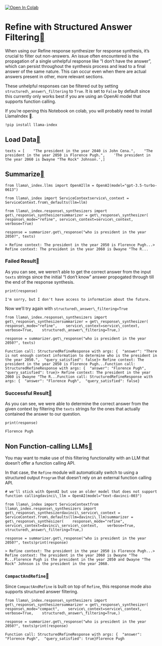 [![Open In Colab](https://colab.research.google.com/assets/colab-badge.svg)](https://colab.research.google.com/github/jerryjliu/llama_index/blob/main/docs/examples/response_synthesizers/structured_refine.ipynb)

Refine with Structured Answer Filtering[](#refine-with-structured-answer-filtering "Permalink to this heading")
================================================================================================================

When using our Refine response synthesizer for response synthesis, it’s crucial to filter out non-answers. An issue often encountered is the propagation of a single unhelpful response like “I don’t have the answer”, which can persist throughout the synthesis process and lead to a final answer of the same nature. This can occur even when there are actual answers present in other, more relevant sections.

These unhelpful responses can be filtered out by setting `structured\_answer\_filtering` to `True`. It is set to `False` by default since this currently only works best if you are using an OpenAI model that supports function calling.

If you’re opening this Notebook on colab, you will probably need to install LlamaIndex 🦙.


```
!pip install llama-index
```
Load Data[](#load-data "Permalink to this heading")
----------------------------------------------------


```
texts = [    "The president in the year 2040 is John Cena.",    "The president in the year 2050 is Florence Pugh.",    'The president in the year 2060 is Dwayne "The Rock" Johnson.',]
```
Summarize[](#summarize "Permalink to this heading")
----------------------------------------------------


```
from llama\_index.llms import OpenAIllm = OpenAI(model="gpt-3.5-turbo-0613")
```

```
from llama\_index import ServiceContextservice\_context = ServiceContext.from\_defaults(llm=llm)
```

```
from llama\_index.response\_synthesizers import get\_response\_synthesizersummarizer = get\_response\_synthesizer(    response\_mode="refine", service\_context=service\_context, verbose=True)
```

```
response = summarizer.get\_response("who is president in the year 2050?", texts)
```

```
> Refine context: The president in the year 2050 is Florence Pugh...> Refine context: The president in the year 2060 is Dwayne "The R...
```
### Failed Result[](#failed-result "Permalink to this heading")

As you can see, we weren’t able to get the correct answer from the input `texts` strings since the initial “I don’t know” answer propogated through till the end of the response synthesis.


```
print(response)
```

```
I'm sorry, but I don't have access to information about the future.
```
Now we’ll try again with `structured\_answer\_filtering=True`


```
from llama\_index.response\_synthesizers import get\_response\_synthesizersummarizer = get\_response\_synthesizer(    response\_mode="refine",    service\_context=service\_context,    verbose=True,    structured\_answer\_filtering=True,)
```

```
response = summarizer.get\_response("who is president in the year 2050?", texts)
```

```
Function call: StructuredRefineResponse with args: {  "answer": "There is not enough context information to determine who is the president in the year 2050.",  "query_satisfied": false}> Refine context: The president in the year 2050 is Florence Pugh...Function call: StructuredRefineResponse with args: {  "answer": "Florence Pugh",  "query_satisfied": true}> Refine context: The president in the year 2060 is Dwayne "The R...Function call: StructuredRefineResponse with args: {  "answer": "Florence Pugh",  "query_satisfied": false}
```
### Successful Result[](#successful-result "Permalink to this heading")

As you can see, we were able to determine the correct answer from the given context by filtering the `texts` strings for the ones that actually contained the answer to our question.


```
print(response)
```

```
Florence Pugh
```
Non Function-calling LLMs[](#non-function-calling-llms "Permalink to this heading")
------------------------------------------------------------------------------------

You may want to make use of this filtering functionality with an LLM that doesn’t offer a function calling API.

In that case, the `Refine` module will automatically switch to using a structured output `Program` that doesn’t rely on an external function calling API.


```
# we'll stick with OpenAI but use an older model that does not support function callingdavinci\_llm = OpenAI(model="text-davinci-003")
```

```
from llama\_index import ServiceContextfrom llama\_index.response\_synthesizers import get\_response\_synthesizerdavinci\_service\_context = ServiceContext.from\_defaults(llm=davinci\_llm)summarizer = get\_response\_synthesizer(    response\_mode="refine",    service\_context=davinci\_service\_context,    verbose=True,    structured\_answer\_filtering=True,)
```

```
response = summarizer.get\_response("who is president in the year 2050?", texts)print(response)
```

```
> Refine context: The president in the year 2050 is Florence Pugh...> Refine context: The president in the year 2060 is Dwayne "The R...Florence Pugh is the president in the year 2050 and Dwayne "The Rock" Johnson is the president in the year 2060.
```
### `CompactAndRefine`[](#compactandrefine "Permalink to this heading")

Since `CompactAndRefine` is built on top of `Refine`, this response mode also supports structured answer filtering.


```
from llama\_index.response\_synthesizers import get\_response\_synthesizersummarizer = get\_response\_synthesizer(    response\_mode="compact",    service\_context=service\_context,    verbose=True,    structured\_answer\_filtering=True,)
```

```
response = summarizer.get\_response("who is president in the year 2050?", texts)print(response)
```

```
Function call: StructuredRefineResponse with args: {  "answer": "Florence Pugh",  "query_satisfied": true}Florence Pugh
```
